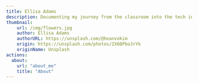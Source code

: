 ```yaml
---
title: Ellisa Adams
description: Documenting my journey from the classroom into the tech industry.
thumbnail:
    url: /img/flowers.jpg
    author: Ellisa Adams
    authorURL: https://unsplash.com/@hoanvokim
    origin: https://unsplash.com/photos/ZX6BPboJrYk
    originName: Unsplash
actions:
  about:
    url: "about_me"
    title: "About"
---
```

